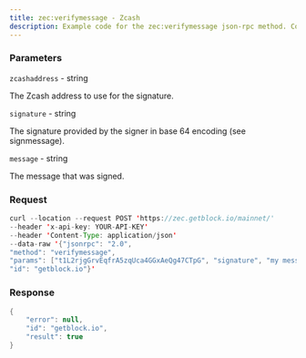 ```yaml
---
title: zec:verifymessage - Zcash
description: Example code for the zec:verifymessage json-rpc method. Сomplete guide on how to use zec:verifymessage json-rpc in GetBlock.io Web3 documentation.
---
```


### Parameters


`zcashaddress` - string

The Zcash address to use for the signature.

`signature` - string

The signature provided by the signer in base 64 encoding (see
signmessage).

`message` - string

The message that was signed.

### Request

``` java
curl --location --request POST 'https://zec.getblock.io/mainnet/' 
--header 'x-api-key: YOUR-API-KEY' 
--header 'Content-Type: application/json' 
--data-raw '{"jsonrpc": "2.0",
"method": "verifymessage",
"params": ["t1L2rjgGrvEqfrA5zqUca4GGxAeQg47CTpG", "signature", "my message"],
"id": "getblock.io"}'
```

###  Response

``` java
{
    "error": null,
    "id": "getblock.io",
    "result": true
}
```

